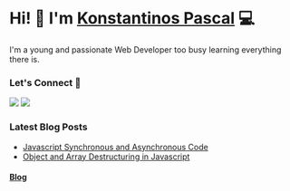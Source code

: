 # Hi! 👋 I'm [Konstantinos Pascal](https://konstapascal.dev) 💻

I'm a young and passionate Web Developer too busy learning everything there is.

### Let's Connect 🔗

[![](https://img.shields.io/badge/twitter-%230077B5.svg?&style=for-the-badge&logo=twitter&logoColor=white&color=00acee)](https://twitter.com/konstapascal)
[![](https://img.shields.io/badge/linkedin-%230077B5.svg?&style=for-the-badge&logo=linkedin&logoColor=white0e76a8)](https://www.linkedin.com/in/konstapascal)

### Latest Blog Posts

- [Javascript Synchronous and Asynchronous Code](https://konstapascal.dev/blog/javascript-synchronous-and-asynchronous-code)
- [Object and Array Destructuring in Javascript](https://konstapascal.dev/blog/object-and-array-destructuring-in-javascript)

#### [Blog](https://konstapascal.dev/blog)
